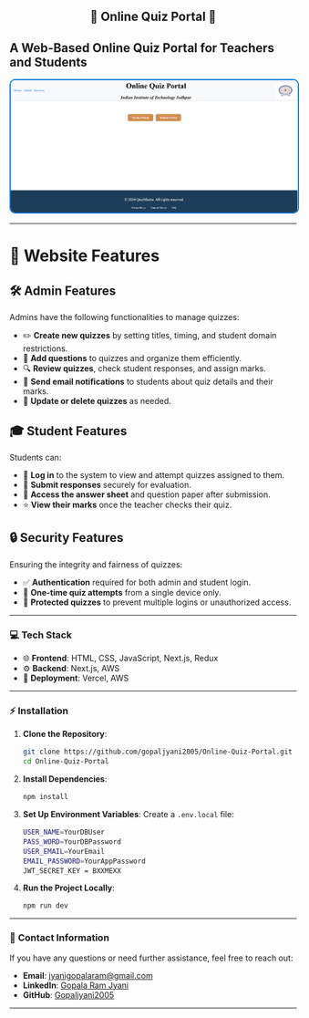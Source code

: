 <div align="center">
  <h2> 🌟 Online Quiz Portal 🌟</h2>
</div>

## A Web-Based **Online Quiz Portal** for **Teachers** and **Students**

<p align="center">
  <img src="https://github.com/gopaljyani2005/Online-Quiz-Portal/blob/main/public/image/quiz_portal.png" alt="project-image" style="border: 2px solid #0078D7; border-radius: 10px;">
</p>

---


# 🌟 Website Features

## 🛠️ Admin Features  
Admins have the following functionalities to manage quizzes:  
- ✏️ **Create new quizzes** by setting titles, timing, and student domain restrictions.  
- 🧩 **Add questions** to quizzes and organize them efficiently.  
- 🔍 **Review quizzes**, check student responses, and assign marks.  
- 📧 **Send email notifications** to students about quiz details and their marks.  
- 🔄 **Update or delete quizzes** as needed.  



## 🎓 Student Features  
Students can:  
- 🔑 **Log in** to the system to view and attempt quizzes assigned to them.  
- 📝 **Submit responses** securely for evaluation.  
- 📜 **Access the answer sheet** and question paper after submission.  
- ⭐ **View their marks** once the teacher checks their quiz.  



## 🔒 Security Features  
Ensuring the integrity and fairness of quizzes:  
- ✅ **Authentication** required for both admin and student login.  
- 🎯 **One-time quiz attempts** from a single device only.  
- 🚫 **Protected quizzes** to prevent multiple logins or unauthorized access.  

---

### 💻 **Tech Stack**

- 🌐 **Frontend**: HTML, CSS, JavaScript, Next.js, Redux
- ⚙️ **Backend**: Next.js, AWS
- 🚀 **Deployment**: Vercel, AWS

---





### ⚡ **Installation**

1. **Clone the Repository**:
    ```bash
    git clone https://github.com/gopaljyani2005/Online-Quiz-Portal.git
    cd Online-Quiz-Portal
    ```

2. **Install Dependencies**:
    ```bash
    npm install
    ```

3. **Set Up Environment Variables**:
    Create a `.env.local` file:
    ```bash
    USER_NAME=YourDBUser
    PASS_WORD=YourDBPassword
    USER_EMAIL=YourEmail
    EMAIL_PASSWORD=YourAppPassword
    JWT_SECRET_KEY = BXXMEXX
    ```

4. **Run the Project Locally**:
    ```bash
    npm run dev
    ```

---





### 📧 **Contact Information**

If you have any questions or need further assistance, feel free to reach out:

- **Email**: [jyanigopalaram@gmail.com](mailto:jyanigopalaram@gmail.com)
- **LinkedIn**: [Gopala Ram Jyani](https://www.linkedin.com/in/gopala-ram-jyani-1734b4274/)
- **GitHub**: [Gopaljyani2005](https://github.com/gopaljyani2005/)

---
